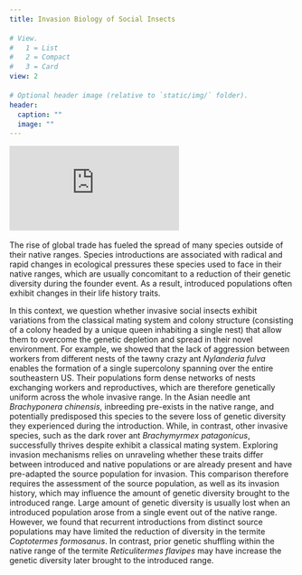 ```yaml
---
title: Invasion Biology of Social Insects

# View.
#   1 = List
#   2 = Compact
#   3 = Card
view: 2

# Optional header image (relative to `static/img/` folder).
header:
  caption: ""
  image: ""
---
```

![image](https://github.com/agentzero93/Vargo_lab_website/blob/master/static/img/biol_inv.pdf?raw=true)

The rise of global trade has fueled the spread of many species outside of their native ranges. Species introductions are associated with radical and rapid changes in ecological pressures these species used to face in their native ranges, which are usually concomitant to a reduction of their genetic diversity during the founder event. As a result, introduced populations often exhibit changes in their life history traits.

In this context, we question whether invasive social insects exhibit variations from the classical mating system and colony structure (consisting of a colony headed by a unique queen inhabiting a single nest) that allow them to overcome the genetic depletion and spread in their novel environment. For example, we showed that the lack of aggression between workers from different nests of the tawny crazy ant *Nylanderia fulva* enables the formation of a single supercolony spanning over the entire southeastern US. Their populations form dense networks of nests exchanging workers and reproductives, which are therefore genetically uniform across the whole invasive range. In the Asian needle ant *Brachyponera chinensis*, inbreeding pre-exists in the native range, and potentially predisposed this species to the severe loss of genetic diversity they experienced during the introduction. While, in contrast, other invasive species, such as the dark rover ant *Brachymyrmex patagonicus*, successfully thrives despite exhibit a classical mating system.
Exploring invasion mechanisms relies on unraveling whether these traits differ between introduced and native populations or are already present and have pre-adapted the source population for invasion. This comparison therefore requires the assessment of the source population, as well as its invasion history, which may influence the amount of genetic diversity brought to the introduced range. Large amount of genetic diversity is usually lost when an introduced population arose from a single event out of the native range. However, we found that recurrent introductions from distinct source populations may have limited the reduction of diversity in the termite *Coptotermes formosanus*. In contrast, prior genetic shuffling within the native range of the termite *Reticulitermes flavipes* may have increase the genetic diversity later brought to the introduced range.

